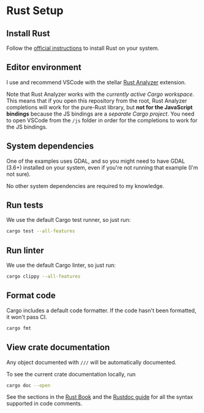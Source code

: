 # Rust Setup

## Install Rust

Follow the [official instructions](https://www.rust-lang.org/tools/install) to install Rust on your system.

## Editor environment

I use and recommend VSCode with the stellar [Rust Analyzer](https://marketplace.visualstudio.com/items?itemName=rust-lang.rust-analyzer) extension.

Note that Rust Analyzer works with the _currently active Cargo workspace_. This means that if you open this repository from the root, Rust Analyzer completions will work for the pure-Rust library, but **not for the JavaScript bindings** because the JS bindings are a _separate Cargo project_. You need to open VSCode from the `/js` folder in order for the completions to work for the JS bindings.

## System dependencies

One of the examples uses GDAL, and so you might need to have GDAL (3.6+) installed on your system, even if you're not running that example (I'm not sure).

No other system dependencies are required to my knowledge.

## Run tests

We use the default Cargo test runner, so just run:

```bash
cargo test --all-features
```

## Run linter

We use the default Cargo linter, so just run:

```bash
cargo clippy --all-features
```

## Format code

Cargo includes a default code formatter. If the code hasn't been formatted, it won't pass CI.

```bash
cargo fmt
```

## View crate documentation

Any object documented with `///` will be automatically documented.

To see the current crate documentation locally, run

```bash
cargo doc --open
```

See the sections in the [Rust Book](https://doc.rust-lang.org/book/ch14-02-publishing-to-crates-io.html#making-useful-documentation-comments) and the [Rustdoc guide](https://doc.rust-lang.org/rustdoc/index.html) for all the syntax supported in code comments.
